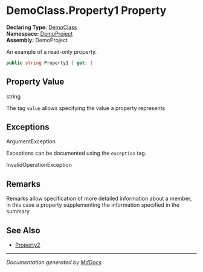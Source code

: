 ﻿<!--  
  <auto-generated>   
    The contents of this file were generated by a tool.  
    Changes to this file may be list if the file is regenerated  
  </auto-generated>   
-->

# DemoClass.Property1 Property

**Declaring Type:** [DemoClass](../index.md)  
**Namespace:** [DemoProject](../../index.md)  
**Assembly:** DemoProject

An example of a read\-only property.

```csharp
public string Property1 { get; }
```

## Property Value

string

The tag `value` allows specifying the value a property represents

## Exceptions

ArgumentException

Exceptions can be documented using the `exception` tag.

InvalidOperationException

## Remarks

Remarks allow specification of more detailed information about a member, in this case a property supplementing the information specified in the summary

## See Also

- [Property2](Property2.md)

___

*Documentation generated by [MdDocs](https://github.com/ap0llo/mddocs)*
